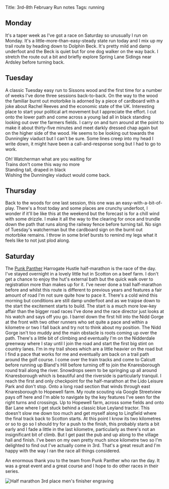Title: 3rd-8th February Run notes
Tags: running

## Monday

It's a taper week as I've got a race on Saturday so unusually I run on Monday. It's a little-more-than-easy-steady state
run today and I mix up my trail route by heading down to Dolphin Beck. It's pretty mild and damp underfoot and the Beck
is quiet but for one dog walker on the way back. I stretch the route out a bit and briefly explore Spring Lane Sidings near
Ardsley before turning back.

## Tuesday

A classic Tuesday easy run to Sissons wood and the first time for a number of weeks I've done three sessions back-to-back.
On the way to the wood the familiar burnt out motorbike is adorned by a piece of cardboard with a joke about Rachel Reeves
and the economic state of the UK. Interesting place to start your political art movement but I appreciate the effort.
I cut onto the lower path and come across a young lad all in black standing looking out over the farmers fields. I carry on
and turn around at the point to make it about thirty-five minutes and meet darkly dressed chap again but on the higher side 
of the wood. He seems to be looking out towards the Dunningley viaduct but I can't be sure. Some lines creep into my head I 
write down, it might have been a call-and-response song but I had to go to work.

Oh! Watcherman what are you waiting for  
Trains don't come this way no more  
Standing tall, draped in black  
Wishing the Dunningley viaduct would come back.

## Thursday

Back to the woods for one last session, this one was an easy-with-a-bit-of-play. There's a frost today and some places
are crunchy underfoot, I wonder if it'll be like this at the weekend but the forecast is for a chill wind with some drizzle.
I make it all the way to the clearing for once and trundle down the path that runs along the railway fence before turning 
tail. No sign of Tuesday's watcherman but the cardboard sign on the burnt out motorbike remains. I throw in some brief
bursts to remind my legs what it feels like to not just plod along.

## Saturday

The [Punk Panther](https://www.punkpanther.co.uk/) Harrogate Hustle half-marathon is the race of the day. I've stayed overnight in a lovely little hut in 
Scotton on a beef farm. I don't get a chance to enjoy the hut's external bath but the quick walk over to registration 
more than makes up for it. I've never done a trail half-marathon before and whilst this route is different to previous 
years and features a fair amount of road I'm not sure quite how to pace it. There's a cold wind this morning but conditions
are still damp underfoot and as we traipse down to the start the excitement starts to build. The start is a much more
low-key affair than the bigger road races I've done and the race director just looks at his watch and says off you go. 
I barrel down the first hill into the Nidd Gorge at the front with two other runners who set quite a pace and within a 
kilometre or two I fall back and try not to think about my position. The Nidd Gorge isn't too muddy and
the main obstacle is roots coming up over the path. There's a little bit of climbing and eventually I'm on the Nidderdale 
greenway where I stay until I join the road and start the first big stint on country lanes. I'm in my trail shoes which 
are a little heavier on the road but I find a pace that works for me and eventually am back on a trail path around the 
golf course. I come over the train tracks and come to Calcutt before running up Bland's Hill before turning off to join
the Knaresborough round trail along the river. Snowdrops seem to be springing up all around Knaresborough which is beautiful 
and the riverside is particularly tranquil. I reach the first and only checkpoint for the half-marathon at the Lido Leisure
Park and don't stop. Onto a long road section that winds through east Knaresborough to Hopewell farm. My route scouting
via Google Streetview pays off here and I'm able to navigate by the key features I've seen for the right turns and crossings.
Up to Hopewell farm, across some fields and onto Bar Lane where I get stuck behind a classic blue Leyland tractor. This
doesn't slow me down too much and get myself along to Lingfield where the final track back to Scotton starts. At this point
I know its two kilometres or so to go so I should try for a push to the finish, this probably starts a bit early and I fade 
a little in the last kilometre, particularly as there's not an insignificant bit of climb. But I get past the pub and up
along to the village hall and finish. I've been on my own pretty much since kilometre two so I'm delighted to find out 
I've actually come in 3rd. That's a great result and I'm happy with the way I ran the race all things considered.

An enormous thank you to the team from Punk Panther who ran the day. It was a great event and a great course and I hope
to do other races in their series.

![Half marathon 3rd place men's finisher engraving]({static}/images/2025/2025-02-08-punkpantherHH.png)
